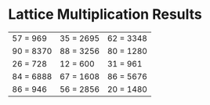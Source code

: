 # Lattice Multiplication Results

|   |   |   |
|---|---|---|
| 57 = 969 | 35 = 2695 | 62 = 3348 |
| 90 = 8370 | 88 = 3256 | 80 = 1280 |
| 26 = 728 | 12 = 600 | 31 = 961 |
| 84 = 6888 | 67 = 1608 | 86 = 5676 |
| 86 = 946 | 56 = 2856 | 20 = 1480 |

